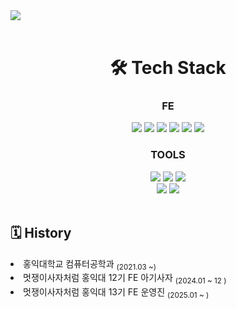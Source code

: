 <img src="https://capsule-render.vercel.app/api?type=blur&color=gradient&height=300&section=header&text=KueYoung&fontSize=50&animation=fadeIn" />


<br>
<br>
<div align="center"><h1>🛠️ Tech Stack</h1></div>
<div align="center">
  <h3>FE</h3>
  <img src="https://img.shields.io/badge/HTML5-E34F26?style=flat-square&logo=html5&logoColor=white"/>
  <img src="https://img.shields.io/badge/CSS3-1572B6?style=flat-square&logo=css3&logoColor=white"/>
  <img src="https://img.shields.io/badge/JavaScript-F7DF1E?style=flat-square&logo=javascript&logoColor=black"/>
  <img src="https://img.shields.io/badge/React-61DAFB?style=flat-square&logo=react&logoColor=black"> 
  <img src="https://img.shields.io/badge/Typescript-3178C6?style=flat-square&logo=Typescript&logoColor=white"/>
  <img src="https://img.shields.io/badge/tailwindcss-%2338B2AC.svg?style=flat-square&logo=tailwind-css&logoColor=white"/>
  
  <br>

  <h3>TOOLS</h3>
  <img src="https://img.shields.io/badge/VSCode-2C2C32.svg?style=for-the-badge&logo=visual-studio-code&logoColor=22ABF3" />
  <img src="https://img.shields.io/badge/git-F05033.svg?style=for-the-badge&logo=git&logoColor=white" />
  <img src="https://img.shields.io/badge/github-181717.svg?style=for-the-badge&logo=github&logoColor=white" />
  <br>
  <img src="https://img.shields.io/badge/Notion-F3F3F3.svg?style=for-the-badge&logo=notion&logoColor=black" />
  <img src="https://img.shields.io/badge/figma-F24E1E.svg?style=for-the-badge&logo=figma&logoColor=white" />
  <br>


  
</div>

<center></center>  
<br>

 ## 🗓 History 

  <div align=left>

  <li>홍익대학교 컴퓨터공학과 <sub>(2021.03 ~)</sub></li>
  <li>멋쟁이사자처럼 홍익대 12기 FE 아기사자 <sub>(2024.01 ~ 12 )</sub></li>
  <li>멋쟁이사자처럼 홍익대 13기 FE 운영진 <sub>(2025.01 ~ )</sub></li>
<br/>

<br/>


